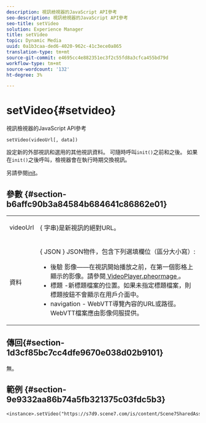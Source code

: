 ```yaml
---
description: 視訊檢視器的JavaScript API參考
seo-description: 視訊檢視器的JavaScript API參考
seo-title: setVideo
solution: Experience Manager
title: setVideo
topic: Dynamic Media
uuid: 0a1b3caa-ded6-4020-962c-41c3ece0a865
translation-type: tm+mt
source-git-commit: e4695cc4e882351ec3f2c55fd8a3cfca455bd79d
workflow-type: tm+mt
source-wordcount: '132'
ht-degree: 3%

---
```



# setVideo{#setvideo}

視訊檢視器的JavaScript API參考

`setVideo(videoUrl[, data])`

設定新的外部視訊和選用的其他視訊資料。 可隨時呼叫`init()`之前和之後。 如果在`init()`之後呼叫，檢視器會在執行時期交換視訊。

另請參閱[init](../../../c-html5-s7-aem-asset-viewers/c-html5-video-reference/c-html5-video-viewer-20-javascriptapiref/r-html5-video-viewer-20-javascriptapiref-init.md#reference-3b570ba8b35045d6b30fb178c21a66c6)。

## 參數 {#section-b6affc90b3a84584b684641c86862e01}

<table id="table_896DFF34A68A403DB93A6D597461A573"> 
 <tbody> 
  <tr> 
   <td colname="col1"> <p> <span class="codeph"> videoUrl  </span> </p> </td> 
   <td colname="col2"> <p>{ <span class="codeph">字串</span>}是新視訊的絕對URL。 </p> </td> 
  </tr> 
  <tr> 
   <td colname="col1"> <p> <span class="codeph"> 資料 </span> </p> </td> 
   <td colname="col2"> <p>{ <span class="codeph"> JSON </span>} JSON物件，包含下列選填欄位（區分大小寫）: </p> <p> 
     <ul id="ul_26121393BC7145FF8A43C05ACCBEFF36"> 
      <li id="li_DA50E073F3D4460CBC34243A2CBCC895"> <span class="codeph"> 後驗 </span> 影像——在視訊開始播放之前，在第一個影格上顯示的影像。請參閱<a href="../../../c-html5-s7-aem-asset-viewers/c-html5-video-reference/c-html5-video-cmdref/r-html5-video-viewer-conf-attrib-videoplayer-posterimage.md#reference-9739abeeb9f64c02b5d2f7a0d1706103" format="dita" scope="local"> VideoPlayer.pheormage </a>。 </li> 
      <li id="li_4659E82D38EB4438AAA04FDEAF21B087"> <span class="codeph"> 標題 </span> -新標題檔案的位置。如果未指定標題檔案，則標題按鈕不會顯示在用戶介面中。 </li> 
      <li id="li_A43A1BAB6B0F4A7981F71408F08F07D1"> <span class="codeph"> navigation  </span> - WebVTT導覽內容的URL或路徑。WebVTT檔案應由影像伺服提供。 </li> 
     </ul> </p> </td> 
  </tr> 
 </tbody> 
</table>

## 傳回{#section-1d3cf85bc7cc4dfe9670e038d02b9101}

無。

## 範例 {#section-9e9332aa86b74a5fb321375c03fdc5b3}

```
<instance>.setVideo("https://s7d9.scene7.com/is/content/Scene7SharedAssets/Glacier_Climber_MP4")
```

